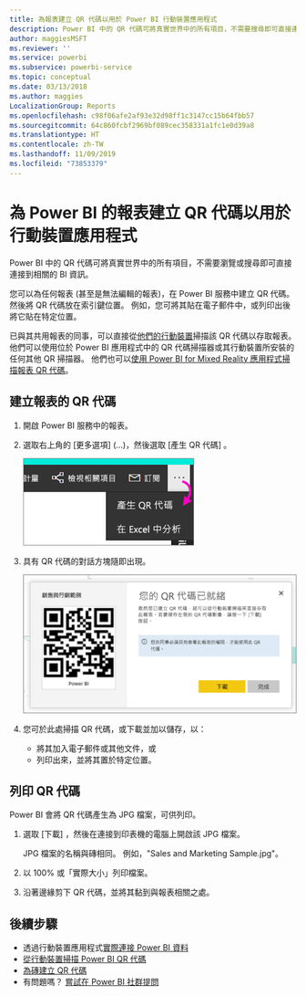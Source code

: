 ```yaml
---
title: 為報表建立 QR 代碼以用於 Power BI 行動裝置應用程式
description: Power BI 中的 QR 代碼可將真實世界中的所有項目，不需要搜尋即可直接連接到 Power BI 行動應用程式中的相關 BI 資訊。
author: maggiesMSFT
ms.reviewer: ''
ms.service: powerbi
ms.subservice: powerbi-service
ms.topic: conceptual
ms.date: 03/13/2018
ms.author: maggies
LocalizationGroup: Reports
ms.openlocfilehash: c98f06afe2af93e32d98ff1c3147cc15b64fbb57
ms.sourcegitcommit: 64c860fcbf2969bf089cec358331a1fc1e0d39a8
ms.translationtype: HT
ms.contentlocale: zh-TW
ms.lasthandoff: 11/09/2019
ms.locfileid: "73853379"
---
```

# <a name="create-a-qr-code-for-a-report-in-power-bi-to-use-in-the-mobile-apps"></a>為 Power BI 的報表建立 QR 代碼以用於行動裝置應用程式
Power BI 中的 QR 代碼可將真實世界中的所有項目，不需要瀏覽或搜尋即可直接連接到相關的 BI 資訊。

您可以為任何報表 (甚至是無法編輯的報表)，在 Power BI 服務中建立 QR 代碼。 然後將 QR 代碼放在索引鍵位置。 例如，您可將其貼在電子郵件中，或列印出後將它貼在特定位置。 

已與其共用報表的同事，可以直接從[他們的行動裝置](consumer/mobile/mobile-apps-qr-code.md)掃描該 QR 代碼以存取報表。 他們可以使用位於 Power BI 應用程式中的 QR 代碼掃描器或其行動裝置所安裝的任何其他 QR 掃描器。 他們也可以[使用 Power BI for Mixed Reality 應用程式掃描報表 QR 代碼](consumer/mobile/mobile-mixed-reality-app.md#scan-a-report-qr-code-in-holographic-view)。

## <a name="create-a-qr-code-for-a-report"></a>建立報表的 QR 代碼
1. 開啟 Power BI 服務中的報表。
2. 選取右上角的 [更多選項]  (...)，然後選取 [產生 QR 代碼]  。 
   
    ![](media/service-create-qr-code-for-report/power-bi-create-qr-code-report.png)
3. 具有 QR 代碼的對話方塊隨即出現。 
   
    ![](media/service-create-qr-code-for-report/powerbi_report_qrcode.png)
4. 您可於此處掃描 QR 代碼，或下載並加以儲存，以： 
   
   * 將其加入電子郵件或其他文件，或 
   * 列印出來，並將其置於特定位置。 

## <a name="print-the-qr-code"></a>列印 QR 代碼
Power BI 會將 QR 代碼產生為 JPG 檔案，可供列印。 

1. 選取 [下載]  ，然後在連接到印表機的電腦上開啟該 JPG 檔案。  
   
   JPG 檔案的名稱與磚相同。 例如，"Sales and Marketing Sample.jpg"。
   
1. 以 100% 或「實際大小」列印檔案。  
2. 沿著邊緣剪下 QR 代碼，並將其黏到與報表相關之處。 

## <a name="next-steps"></a>後續步驟
* 透過行動裝置應用程式[實際連接 Power BI 資料](consumer/mobile/mobile-apps-data-in-real-world-context.md)
* [從行動裝置掃描 Power BI QR 代碼](consumer/mobile/mobile-apps-qr-code.md)
* [為磚建立 QR 代碼](service-create-qr-code-for-tile.md)
* 有問題嗎？ [嘗試在 Power BI 社群提問](https://community.powerbi.com/)

